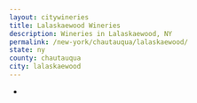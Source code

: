 ```yaml
---
layout: citywineries
title: Lalaskaewood Wineries
description: Wineries in Lalaskaewood, NY
permalink: /new-york/chautauqua/lalaskaewood/
state: ny
county: chautauqua
city: lalaskaewood
---
```

-
